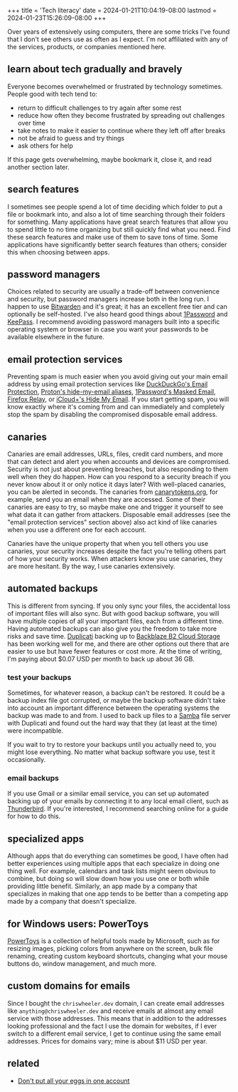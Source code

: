 +++
title = 'Tech literacy'
date = 2024-01-21T10:04:19-08:00
lastmod = 2024-01-23T15:26:09-08:00
+++

Over years of extensively using computers, there are some tricks I've found that I don't see others use as often as I expect. I'm not affiliated with any of the services, products, or companies mentioned here.

## learn about tech gradually and bravely

Everyone becomes overwhelmed or frustrated by technology sometimes. People good with tech tend to:

* return to difficult challenges to try again after some rest
* reduce how often they become frustrated by spreading out challenges over time
* take notes to make it easier to continue where they left off after breaks
* not be afraid to guess and try things
* ask others for help

If this page gets overwhelming, maybe bookmark it, close it, and read another section later.

## search features

I sometimes see people spend a lot of time deciding which folder to put a file or bookmark into, and also a lot of time searching through their folders for something. Many applications have great search features that allow you to spend little to no time organizing but still quickly find what you need. Find these search features and make use of them to save tons of time. Some applications have significantly better search features than others; consider this when choosing between apps.

## password managers

Choices related to security are usually a trade-off between convenience and security, but password managers increase both in the long run. I happen to use [Bitwarden](https://bitwarden.com/) and it's great; it has an excellent free tier and can optionally be self-hosted. I've also heard good things about [1Password](https://1password.com/) and [KeePass](https://keepass.info/). I recommend avoiding password managers built into a specific operating system or browser in case you want your passwords to be available elsewhere in the future.

## email protection services

Preventing spam is much easier when you avoid giving out your main email address by using email protection services like [DuckDuckGo's Email Protection](https://duckduckgo.com/email), [Proton's hide-my-email aliases](https://proton.me/pass/aliases), [1Password's Masked Email](https://1password.com/fastmail/), [Firefox Relay](https://relay.firefox.com/), or [iCloud+'s Hide My Email](https://support.apple.com/en-us/105078). If you start getting spam, you will know exactly where it's coming from and can immediately and completely stop the spam by disabling the compromised disposable email address.

## canaries

Canaries are email addresses, URLs, files, credit card numbers, and more that can detect and alert you when accounts and devices are compromised. Security is not just about preventing breaches, but also responding to them well when they do happen. How can you respond to a security breach if you never know about it or only notice it days later? With well-placed canaries, you can be alerted in seconds. The canaries from [canarytokens.org](https://canarytokens.org/generate), for example, send you an email when they are accessed. Some of their canaries are easy to try, so maybe make one and trigger it yourself to see what data it can gather from attackers. Disposable email addresses (see the "email protection services" section above) also act kind of like canaries when you use a different one for each account.

Canaries have the unique property that when you tell others you use canaries, your security increases despite the fact you're telling others part of how your security works. When attackers know you use canaries, they are more hesitant. By the way, I use canaries extensively.

## automated backups

This is different from syncing. If you only sync your files, the accidental loss of important files will also sync. But with good backup software, you will have multiple copies of all your important files, each from a different time. Having automated backups can also give you the freedom to take more risks and save time. [Duplicati](https://www.duplicati.com/) backing up to [Backblaze B2 Cloud Storage](https://www.backblaze.com/) has been working well for me, and there are other options out there that are easier to use but have fewer features or cost more. At the time of writing, I'm paying about $0.07 USD per month to back up about 36 GB.

### test your backups

Sometimes, for whatever reason, a backup can't be restored. It could be a backup index file got corrupted, or maybe the backup software didn't take into account an important difference between the operating systems the backup was made to and from. I used to back up files to a [Samba](https://en.wikipedia.org/wiki/Samba_(software)) file server with Duplicati and found out the hard way that they (at least at the time) were incompatible.

If you wait to try to restore your backups until you actually need to, you might lose everything. No matter what backup software you use, test it occasionally.

### email backups

If you use Gmail or a similar email service, you can set up automated backing up of your emails by connecting it to any local email client, such as [Thunderbird](https://www.thunderbird.net). If you're interested, I recommend searching online for a guide for how to do this.

## specialized apps

Although apps that do everything can sometimes be good, I have often had better experiences using multiple apps that each specialize in doing one thing well. For example, calendars and task lists might seem obvious to combine, but doing so will slow down how you use one or both while providing little benefit. Similarly, an app made by a company that specializes in making that one app tends to be better than a competing app made by a company that doesn't specialize.

## for Windows users: PowerToys

[PowerToys](https://www.fourth-wall.co.uk/post/powertoys-11-awesome-features-microsoft-won-t-add-to-windows) is a collection of helpful tools made by Microsoft, such as for resizing images, picking colors from anywhere on the screen, bulk file renaming, creating custom keyboard shortcuts, changing what your mouse buttons do, window management, and much more.

## custom domains for emails

Since I bought the `chriswheeler.dev` domain, I can create email addresses like `anything@chriswheeler.dev` and receive emails at almost any email service with those addresses. This means that in addition to the addresses looking professional and the fact I use the domain for websites, if I ever switch to a different email service, I get to continue using the same email addresses. Prices for domains vary; mine is about $11 USD per year.

## related

* [Don't put all your eggs in one account](/dont-put-all-your-eggs-in-one-account)
